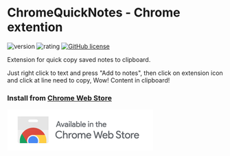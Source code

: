 # ChromeQuickNotes - Chrome extention

![version](https://img.shields.io/github/v/release/Annndruha/ChromeQuicNotes)
![rating](https://img.shields.io/badge/rating-★★★★★-brightgreen)
[![GitHub license](https://img.shields.io/github/license/Annndruha/ChromeQuicNotes.svg)](https://github.com/Annndruha/ChromeQuicNotes/blob/master/LICENSE)

Extension for quick copy saved notes to clipboard.

Just right click to text and press "Add to notes",
then click on extension icon and click at line need to copy,
Wow! Content in clipboard!

### Install from [Chrome Web Store](https://chromewebstore.google.com/detail/quicknotes/pahkpjoebnenmdkddmedofdcbdcgnhdi)

[![](images/branding/chrome_badge.png)](https://chromewebstore.google.com/detail/quicknotes/pahkpjoebnenmdkddmedofdcbdcgnhdi)